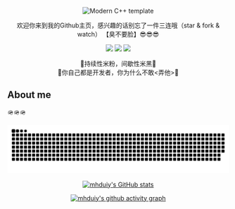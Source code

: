 <div id="title" align=center>

![Modern C++ template][github-sub-title:img]

欢迎你来到我的Github主页，感兴趣的话别忘了一件三连哦（star & fork & watch） 【臭不要脸】😎😎😎

![](https://img.shields.io/badge/喜欢-摄影-yellow) 
![](https://img.shields.io/badge/性格-I人-green) 
![](https://img.shields.io/badge/爱好-二刺猿-red)

🙆持续性米粉，间歇性米黑🙆<br>
🤾你自己都是开发者，你为什么不敢<弄他>🤾
</div>

## About me

🪖🪖🪖

<dev align=center>

[![](https://raw.githubusercontent.com/javadog-net/javadog-net/output/github-contribution-grid-snake.svg)](https://raw.githubusercontent.com/mhduiy/mhduiy/output/github-contribution-grid-snake.svg)

[![mhduiy's GitHub stats](https://github-readme-stats.vercel.app/api?username=mhduiy&show_icons=true&theme=tokyonight)](https://space.bilibili.com/354386738)

[![mhduiy's github activity graph](https://github-readme-activity-graph.vercel.app/graph?username=mhduiy&theme=tokyo-night&area=true)](https://github.com/mhduiy)

</dev>


[github-sub-title:img]: https://readme-typing-svg.herokuapp.com?font=Segoe+Script&center=true&lines=mhduiy.